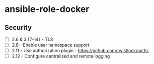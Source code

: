 # ansible-role-docker

## Security

- [ ] 2.6 & 3.{7-14} - TLS
- [ ] 2.8  - Enable user namespace support
- [ ] 2.11 - Use authorization plugin - https://github.com/twistlock/authz
- [ ] 2.12 - Configure centralized and remote logging